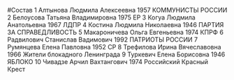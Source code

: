 #Состав
1 Алтынова Людмила Алексеевна 1957 КОММУНИСТЫ РОССИИ
2 Белоусова Татьяна Владимировна 1975 ЕР
3 Когуа Людмила Анатольевна 1967 ЛДПР
4 Костина Людмила Николаевна 1946 ПАРТИЯ ЗА СПРАВЕДЛИВОСТЬ
5 Макароничева Ольга Евгеньевна 1974 КПРФ
6 Радвилович Станислав Вадимович 1992 ПАТРИОТЫ РОССИИ
7 Румянцева Елена Павловна 1952 СР
8 Трефилова Ирина Вячеславовна 1966 Жители блокадного Ленинграда
9 Туркевич Елена Борисовна 1946 ЯБЛОКО
10 Чивадзе Арчил Вахтангович 1974 Российский Красный Крест
